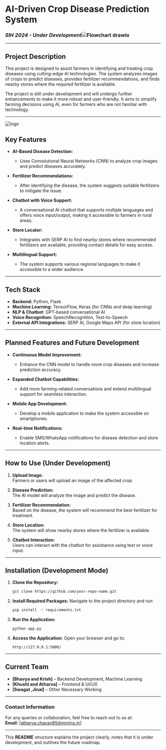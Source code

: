 # **AI-Driven Crop Disease Prediction System**  
### *SIH 2024 - Under Development*![Flowchart drawio](https://github.com/user-attachments/assets/736d8b21-ba3b-48c4-a248-b96e7daaae14)


---

## **Project Description**

This project is designed to assist farmers in identifying and treating crop diseases using cutting-edge AI technologies. The system analyzes images of crops to predict diseases, provides fertilizer recommendations, and finds nearby stores where the required fertilizer is available.

The project is still under development and will undergo further enhancements to make it more robust and user-friendly. It aims to simplify farming decisions using AI, even for farmers who are not familiar with technology.

---
![logo](https://github.com/user-attachments/assets/338fbc1a-83cf-4434-b2cb-d555a9e27475)


## **Key Features**

- **AI-Based Disease Detection:**  
   - Uses Convolutional Neural Networks (CNN) to analyze crop images and predict diseases accurately.
  
- **Fertilizer Recommendations:**  
   - After identifying the disease, the system suggests suitable fertilizers to mitigate the issue.
  
- **Chatbot with Voice Support:**  
   - A conversational AI chatbot that supports multiple languages and offers voice input/output, making it accessible to farmers in rural areas.
  
- **Store Locator:**  
   - Integrates with SERP AI to find nearby stores where recommended fertilizers are available, providing contact details for easy access.
  
- **Multilingual Support:**  
   - The system supports various regional languages to make it accessible to a wider audience.

---

## **Tech Stack**

- **Backend:** Python, Flask  
- **Machine Learning:** TensorFlow, Keras (for CNNs and deep learning)  
- **NLP & Chatbot:** GPT-based conversational AI  
- **Voice Recognition:** SpeechRecognition, Text-to-Speech  
- **External API Integrations:** SERP AI, Google Maps API (for store location) 

---

## **Planned Features and Future Development**

- **Continuous Model Improvement:**  
   - Enhance the CNN model to handle more crop diseases and increase prediction accuracy.
  
- **Expanded Chatbot Capabilities:**  
   - Add more farming-related conversations and extend multilingual support for seamless interaction.
  
- **Mobile App Development:**  
   - Develop a mobile application to make the system accessible on smartphones.
  
- **Real-time Notifications:**  
   - Enable SMS/WhatsApp notifications for disease detection and store location alerts.

---

## **How to Use (Under Development)**

1. **Upload Image:**  
   Farmers or users will upload an image of the affected crop.
  
2. **Disease Prediction:**  
   The AI model will analyze the image and predict the disease.
  
3. **Fertilizer Recommendation:**  
   Based on the disease, the system will recommend the best fertilizer for treatment.
  
4. **Store Location:**  
   The system will show nearby stores where the fertilizer is available.

5. **Chatbot Interaction:**  
   Users can interact with the chatbot for assistance using text or voice input.

---

## **Installation (Development Mode)**

1. **Clone the Repository:**
   ```bash
   git clone https://github.com/your-repo-name.git
   ```

2. **Install Required Packages:**
   Navigate to the project directory and run:
   ```bash
   pip install -r requirements.txt
   ```

3. **Run the Application:**
   ```bash
   python app.py
   ```

4. **Access the Application:**
   Open your browser and go to:
   ```
   http://127.0.0.1:5000/
   ```

---


## **Current Team**

- **[Bhavya and Krish]** – Backend Development, Machine Learning
- **[Khushl and Atharva]** – Frontend & UI/UX
- **[Swagat ,Jinal]** – Other Necessary Working

---

### **Contact Information**

For any queries or collaboration, feel free to reach out to us at:  
**Email:** [atharva.chavan85@nmims.in]

---

This **README** structure explains the project clearly, notes that it is under development, and outlines the future roadmap.
